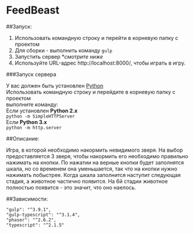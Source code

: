 # FeedBeast

##Запуск:

1. Использовать командную строку и перейти в корневую папку с проектом
1. Для сборки - выполнить команду `gulp`
1. Запустить сервер \**смотрите ниже*
1. Используйте URL-адрес http://localhost:8000/, чтобы играть в игру. 

###Запуск сервера

У вас должен быть установлен [Python](https://www.python.org)<br/>
Использовать командную строку и перейдите в корневую папку с проектом <br/>
выполните команду: <br/>
Если установлен **Python 2.x** <br/>
`python -m SimpleHTTPServer` <br/>
Если **Python 3.x** <br/>
`python -m http.server` <br/>

##Описание:

Игра, в которой необходимо накормить невидимого зверя. На выбор предоставляется 3 зверя, чтобы накормить его необходимо правильно нажимать на кнопки. По нажатии на верные кнопки будет заполнятся шкала, но со временем она уменьшается, так что на кнопки нужно нажимать побыстрее. Когда шкала заполнится наступит следующая стадия, а животное частично появится. На 6й стадии животное полностью появится - это значит, что оно наелось.

##Зависимости:

    "gulp": "^3.9.1",
    "gulp-typescript": "^3.1.4",
    "phaser": "^2.6.2",
    "typescript": "^2.1.5"
